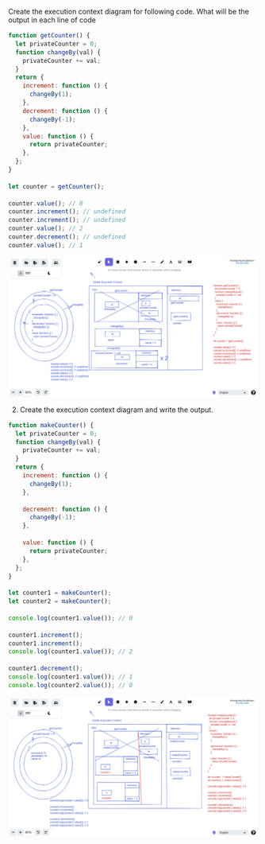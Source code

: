 Create the execution context diagram for following code. What will be the output in each line of code

```js
function getCounter() {
  let privateCounter = 0;
  function changeBy(val) {
    privateCounter += val;
  }
  return {
    increment: function () {
      changeBy(1);
    },
    decrement: function () {
      changeBy(-1);
    },
    value: function () {
      return privateCounter;
    },
  };
}

let counter = getCounter();

counter.value(); // 0
counter.increment(); // undefined
counter.increment(); // undefined
counter.value(); // 2
counter.decrement(); // undefined
counter.value(); // 1
```

![name](./img/first.png)

2. Create the execution context diagram and write the output.

```js
function makeCounter() {
  let privateCounter = 0;
  function changeBy(val) {
    privateCounter += val;
  }
  return {
    increment: function () {
      changeBy(1);
    },

    decrement: function () {
      changeBy(-1);
    },

    value: function () {
      return privateCounter;
    },
  };
}

let counter1 = makeCounter();
let counter2 = makeCounter();

console.log(counter1.value()); // 0

counter1.increment();
counter1.increment();
console.log(counter1.value()); // 2

counter1.decrement();
console.log(counter1.value()); // 1
console.log(counter2.value()); // 0
```

![name](./img/second.png)
